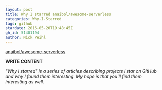```yaml
---
layout: post
title: Why I starred anaibol/awesome-serverless
categories: Why-I-Starred
tags: github
stardate: 2016-05-20T19:48:45Z
gh_id: 51401194
author: Nick Peihl
---
```


[anaibol/awesome-serverless](star.repo.html_url)

**WRITE CONTENT**

*"Why I starred" is a series of articles describing projects I star on GitHub and why I found them interesting. My hope is that you'll find them interesting as well.*


